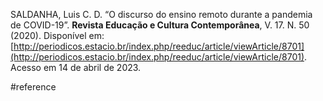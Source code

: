 SALDANHA, Luis C. D. “O discurso do ensino remoto durante a pandemia de COVID-19”. **Revista Educação e Cultura Contemporânea**, V. 17. N. 50 (2020). Disponível em: [http://periodicos.estacio.br/index.php/reeduc/article/viewArticle/8701](http://periodicos.estacio.br/index.php/reeduc/article/viewArticle/8701). Acesso em 14 de abril de 2023.

#reference